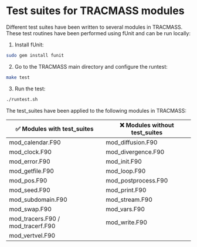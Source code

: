 Test suites for TRACMASS modules
================================

Different test suites have been written to several modules in TRACMASS. These test routines have been performed using fUnit and can be run locally:

1. Install fUnit:
```bash
sudo gem install funit
```

2. Go to the TRACMASS main directory and configure the runtest:
```bash
make test
```

3. Run the test:
```bash
./runtest.sh
```

The test_suites have been applied to the following modules in TRACMASS:

| :white_check_mark: Modules with test_suites | :x: Modules without test_suites |
|---------------------------------------------|---------------------------------|
| mod_calendar.F90                            | mod_diffusion.F90               |
| mod_clock.F90                               | mod_divergence.F90              |
| mod_error.F90                               | mod_init.F90                    |
| mod_getfile.F90                             | mod_loop.F90                    |
| mod_pos.F90                                 | mod_postprocess.F90             |
| mod_seed.F90                                | mod_print.F90                   |
| mod_subdomain.F90                           | mod_stream.F90                  |
| mod_swap.F90                                | mod_vars.F90                    |
| mod_tracers.F90 / mod_tracerf.F90           | mod_write.F90                   |
| mod_vertvel.F90                             |                                 |
